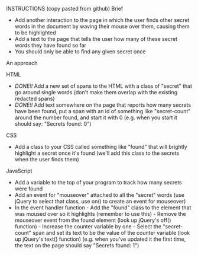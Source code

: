 INSTRUCTIONS (copy pasted from github)
Brief
- Add another interaction to the page in which the user finds other secret words in the document by waving their mouse over them, causing them to be highlighted
- Add a text to the page that tells the user how many of these secret words they have found so far
- You should only be able to find any given secret once

An approach

HTML
- *DONE!!* Add a new set of spans to the HTML with a class of "secret" that go around single words (don't make them overlap with the existing redacted spans)
- *DONE!!* Add text somewhere on the page that reports how many secrets have been found, put a span with an id of something like "secret-count" around the number found, and start it with 0 (e.g. when you start it should say: "Secrets found: 0")

CSS
- Add a class to your CSS called something like "found" that will brightly highlight a secret once it's found (we'll add this class to the secrets when the user finds them)

JavaScript
- Add a variable to the top of your program to track how many secrets were found
- Add an event for "mouseover" attached to all the "secret" words (use jQuery to select that class, use on() to create an event for mouseover)
- In the event handler function
      - Add the "found" class to the element that was moused over so it highlights (remember to use this)
      - Remove the mouseover event from the found element (look up jQuery's off() function)
      - Increase the counter variable by one
      - Select the "secret-count" span and set its text to be the value of the counter variable (look up jQuery's text() function) (e.g. when you've updated it the first time, the text on the page should say "Secrets found: 1")
